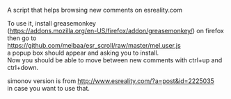 A script that helps browsing new comments on esreality.com

To use it, install greasemonkey  
(https://addons.mozilla.org/en-US/firefox/addon/greasemonkey/) on firefox  
then go to  
https://github.com/melbaa/esr_scroll/raw/master/mel.user.js  
a popup box should appear and asking you to install.  
Now you should be able to move between new comments with ctrl+up and ctrl+down.

simonov version is from http://www.esreality.com/?a=post&id=2225035  
in case you want to use that.  
